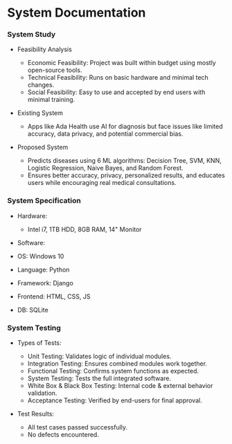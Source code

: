 # System Documentation

### System Study
- Feasibility Analysis
  - Economic Feasibility: Project was built within budget using mostly open-source tools.
  - Technical Feasibility: Runs on basic hardware and minimal tech changes.
  - Social Feasibility: Easy to use and accepted by end users with minimal training.

- Existing System
  - Apps like Ada Health use AI for diagnosis but face issues like limited accuracy, data privacy, and potential commercial bias.

- Proposed System
  - Predicts diseases using 6 ML algorithms: Decision Tree, SVM, KNN, Logistic Regression, Naive Bayes, and Random Forest.
  - Ensures better accuracy, privacy, personalized results, and educates users while encouraging real medical consultations.


### System Specification
- Hardware:
  - Intel i7, 1TB HDD, 8GB RAM, 14" Monitor

- Software:
 - OS: Windows 10
 - Language: Python
 - Framework: Django
 - Frontend: HTML, CSS, JS
 - DB: SQLite

### System Testing
- Types of Tests:
  - Unit Testing: Validates logic of individual modules.
  - Integration Testing: Ensures combined modules work together.
  - Functional Testing: Confirms system functions as expected.
  - System Testing: Tests the full integrated software.
  - White Box & Black Box Testing: Internal code & external behavior validation.
  - Acceptance Testing: Verified by end-users for final approval.

- Test Results:
  - All test cases passed successfully.
  - No defects encountered.
